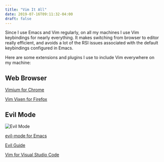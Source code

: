 ```yaml
---
title: "Vim It All"
date: 2019-07-16T09:11:32-04:00
draft: false 
---
```


Since I use Emacs and Vim regularly, on all my machines I use Vim keybindings for nearly everything. It makes switching from browser to
editor really efficient, and avoids a lot of the RSI issues associated with the default keybindings
configured in Emacs. 

Here are some extensions and plugins I use to include Vim everywhere on my machine:

## Web Browser

[Vimium for Chrome](https://chrome.google.com/webstore/detail/vimium/dbepggeogbaibhgnhhndojpepiihcmeb?hl=en "Vimium for Chrome")

[Vim Vixen for Firefox](https://addons.mozilla.org/en-US/firefox/addon/vim-vixen/)



## Evil Mode

![Evil Mode](https://raw.githubusercontent.com/emacs-evil/evil/master/doc/logo.png "Evil Mode for Emacs")

[evil-mode for Emacs](https://github.com/emacs-evil/evil "Evil Mode for Emacs")

[Evil Guide](https://github.com/noctuid/evil-guide)

[Vim for Visual Studio Code](https://github.com/VSCodeVim/Vim)

